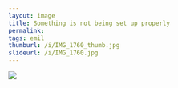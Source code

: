 ```yaml
---
layout: image
title: Something is not being set up properly
permalink: 
tags: emil
thumburl: /i/IMG_1760_thumb.jpg
slideurl: /i/IMG_1760.jpg 
---
```

![]({{site.url}}/i/IMG_1760.jpg)


